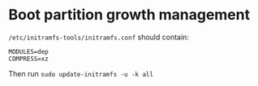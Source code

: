 
# Boot partition growth management

`/etc/initramfs-tools/initramfs.conf`  should contain:
```
MODULES=dep
COMPRESS=xz
```

Then run `sudo update-initramfs -u -k all` 